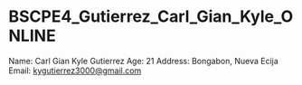 # BSCPE4_Gutierrez_Carl_Gian_Kyle_ONLINE

Name: Carl Gian Kyle Gutierrez
Age: 21
Address: Bongabon, Nueva Ecija
Email: kygutierrez3000@gmail.com
